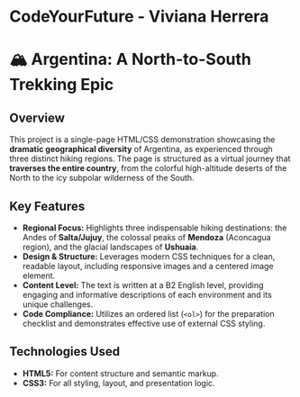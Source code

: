 # CodeYourFuture - Viviana Herrera

# 🏔️ Argentina: A North-to-South Trekking Epic

## Overview

This project is a single-page HTML/CSS demonstration showcasing the **dramatic geographical diversity** of Argentina, as experienced through three distinct hiking regions. The page is structured as a virtual journey that **traverses the entire country**, from the colorful high-altitude deserts of the North to the icy subpolar wilderness of the South.

## Key Features

* **Regional Focus:** Highlights three indispensable hiking destinations: the Andes of **Salta/Jujuy**, the colossal peaks of **Mendoza** (Aconcagua region), and the glacial landscapes of **Ushuaia**.
* **Design & Structure:** Leverages modern CSS techniques for a clean, readable layout, including responsive images and a centered image element.
* **Content Level:** The text is written at a B2 English level, providing engaging and informative descriptions of each environment and its unique challenges.
* **Code Compliance:** Utilizes an ordered list (`<ol>`) for the preparation checklist and demonstrates effective use of external CSS styling.

## Technologies Used

* **HTML5:** For content structure and semantic markup.
* **CSS3:** For all styling, layout, and presentation logic.